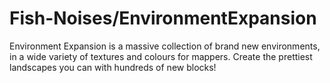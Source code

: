 # Fish-Noises/EnvironmentExpansion
Environment Expansion is a massive collection of brand new environments, in a wide variety of textures and colours for mappers. Create the prettiest landscapes you can with hundreds of new blocks!
